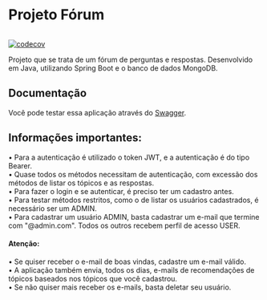 
# Projeto Fórum

[![<barbara-amaral>](https://circleci.com/gh/barbara-amaral/projetoforum.svg?style=shield)](<https://circleci.com/gh/barbara-amaral/projetoforum>)

[![codecov](https://codecov.io/gh/barbara-amaral/projetoforum/branch/master/graph/badge.svg)](https://codecov.io/gh/barbara-amaral/projetoforum)

Projeto que se trata de um fórum de perguntas e respostas.
Desenvolvido em Java, utilizando Spring Boot e o banco de dados MongoDB.

## Documentação

Você pode testar essa aplicação através do [Swagger](https://projeto-forum.herokuapp.com/swagger-ui.html).

## Informações importantes:
  
  • Para a autenticação é utilizado o token JWT, e a autenticação é do tipo Bearer. <br />
  • Quase todos os métodos necessitam de autenticação, com excessão dos métodos de listar os tópicos e as respostas. <br />
  • Para fazer o login e se autenticar, é preciso ter um cadastro antes. <br />
  • Para testar métodos restritos, como o de listar os usuários cadastrados, é necessário ser um ADMIN. <br />
  • Para cadastrar um usuário ADMIN, basta cadastrar um e-mail que termine com "@admin.com". Todos os outros recebem perfil de acesso USER. <br />
  
  #### Atenção: 
  
  • Se quiser receber o e-mail de boas vindas, cadastre um e-mail válido. <br />
  • A aplicação também envia, todos os dias, e-mails de recomendações de tópicos baseados nos tópicos que você cadastrou. <br />
  • Se não quiser mais receber os e-mails, basta deletar seu usuário.
  
  
  
